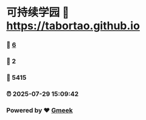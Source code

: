 # 可持续学园 :link: https://tabortao.github.io 
### :page_facing_up: [6](https://tabortao.github.io/tag.html) 
### :speech_balloon: 2 
### :hibiscus: 5415 
### :alarm_clock: 2025-07-29 15:09:42 
### Powered by :heart: [Gmeek](https://github.com/Meekdai/Gmeek)
